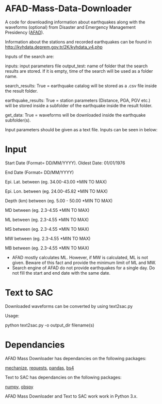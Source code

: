 # AFAD-Mass-Data-Downloader

A code for downloading information about earthquakes along with the waveforms (optional) 
from Disaster and Emergency Management Presidency ([AFAD](http://kyhdata.deprem.gov.tr/2K/kyhdata_v4.php)). 

Information about the stations and recorded earthquakes can be found in http://kyhdata.deprem.gov.tr/2K/kyhdata_v4.php

Inputs of the search are:

inputs: input parameters file
output_test: name of folder that the search results are stored. If it is empty, time of the search will be used as a folder name.

search_results: True = earthquake catalog will be stored as a .csv file inside the result folder.

earthquake_results: True = station parameters (Distance, PGA, PGV etc.) will be stored inside a subfolder of the earthquake inside the result folder.

get_data: True = waveforms will be downloaded inside the earthquake subfolder(s).

Input parameters should be given as a text file. Inputs can be seen in below:

# Input

Start Date (Format= DD/MM/YYYY). Oldest Date: 01/01/1976

End Date (Format= DD/MM/YYYY)

Epi. Lat. between (eg. 34.00-43.00 *MIN TO MAX)

Epi. Lon. between (eg. 24.00-45.82 *MIN TO MAX)

Depth (km) between (eg. 5.00 - 50.00 *MIN TO MAX)

MD between (eg. 2.3-4.55 *MIN TO MAX)

ML between (eg. 2.3-4.55 *MIN TO MAX)

MS between (eg. 2.3-4.55 *MIN TO MAX)

MW between (eg. 2.3-4.55 *MIN TO MAX)

MB between (eg. 2.3-4.55 *MIN TO MAX)

* AFAD mostly calculates ML. However, if MW is calculated, ML is not given. Beware of this fact and provide the minimum limit of ML and MW.
* Search engine of AFAD do not provide earthquakes for a single day. Do not fill the start and end date with the same date.

# Text to SAC

Downloaded waveforms can be converted by using text2sac.py

Usage:

python text2sac.py -o output_dir filename(s)

# Dependancies

AFAD Mass Downloader has dependancies on the following packages:

[mechanize](https://pypi.org/project/mechanize/), 
[requests](https://pypi.org/project/requests/), 
[pandas](https://pypi.org/project/pandas/), 
[bs4](https://pypi.org/project/bs4/)

Text to SAC has dependancies on the following packages:

[numpy](https://pypi.org/project/numpy/), 
[obspy](https://github.com/obspy/obspy/wiki)

AFAD Mass Downloader and Text to SAC work work in Python 3.x.

